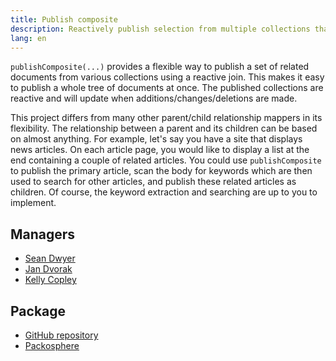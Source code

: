 ```yaml
---
title: Publish composite
description: Reactively publish selection from multiple collections that depend on data from the previous collection.
lang: en
---
```


`publishComposite(...)` provides a flexible way to publish a set of related documents from various collections using a reactive join. This makes it easy to publish a whole tree of documents at once. The published collections are reactive and will update when additions/changes/deletions are made.

This project differs from many other parent/child relationship mappers in its flexibility. The relationship between a parent and its children can be based on almost anything. For example, let's say you have a site that displays news articles. On each article page, you would like to display a list at the end containing a couple of related articles. You could use `publishComposite` to publish the primary article, scan the body for keywords which are then used to search for other articles, and publish these related articles as children. Of course, the keyword extraction and searching are up to you to implement.

## Managers
* [Sean Dwyer](https://github.com/reywood)
* [Jan Dvorak](https://github.com/sponsors/StorytellerCZ)
* [Kelly Copley](https://github.com/sponsors/copleykj)

## Package
* [GitHub repository](https://github.com/Meteor-Community-Packages/meteor-publish-composite)
* [Packosphere](https://packosphere.com/reywood/publish-composite)

